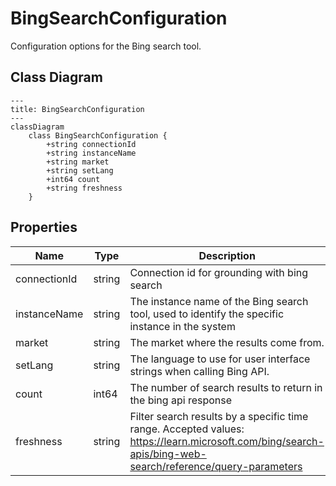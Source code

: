 # BingSearchConfiguration

Configuration options for the Bing search tool.

## Class Diagram

```mermaid
---
title: BingSearchConfiguration
---
classDiagram
    class BingSearchConfiguration {
        +string connectionId
        +string instanceName
        +string market
        +string setLang
        +int64 count
        +string freshness
    }
```

## Properties

| Name | Type | Description |
| ---- | ---- | ----------- |
| connectionId | string | Connection id for grounding with bing search  |
| instanceName | string | The instance name of the Bing search tool, used to identify the specific instance in the system  |
| market | string | The market where the results come from.  |
| setLang | string | The language to use for user interface strings when calling Bing API.  |
| count | int64 | The number of search results to return in the bing api response  |
| freshness | string | Filter search results by a specific time range. Accepted values: <https://learn.microsoft.com/bing/search-apis/bing-web-search/reference/query-parameters>  |
